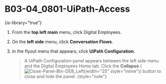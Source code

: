 # B03-04_0801-UiPath-Access

{is-library="true"}

<snippet id="B03-04_0801-UiPath-Access_snippet">


1. From the **top left main** menu, click Digital Employees.

2. On the **left side** menu, click **Conversation Flows**.

3. In the flyout menu that appears, click **UiPath Configuration**.

   >A UiPath Configuration panel appears between the left side menu and the Digital Employees Home tab. Click the **Collapse** ( ![Close-Panel-Btn-DEB_Left](Close-Panel-Btn-DEB_Left.png){width="25" style="inline"}) button to close and hide the panel. {style="note"}


</snippet>